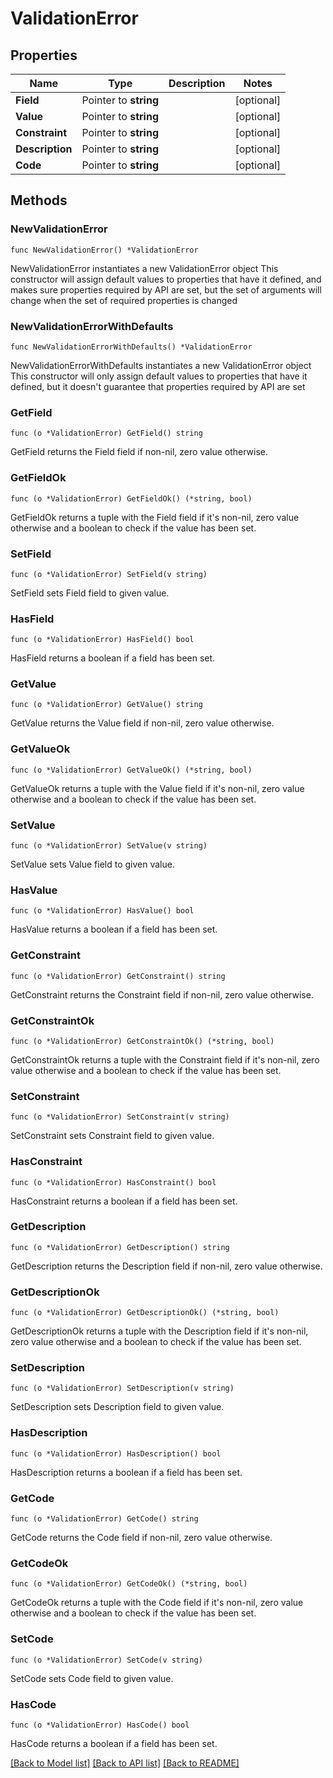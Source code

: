 # ValidationError

## Properties

Name | Type | Description | Notes
------------ | ------------- | ------------- | -------------
**Field** | Pointer to **string** |  | [optional] 
**Value** | Pointer to **string** |  | [optional] 
**Constraint** | Pointer to **string** |  | [optional] 
**Description** | Pointer to **string** |  | [optional] 
**Code** | Pointer to **string** |  | [optional] 

## Methods

### NewValidationError

`func NewValidationError() *ValidationError`

NewValidationError instantiates a new ValidationError object
This constructor will assign default values to properties that have it defined,
and makes sure properties required by API are set, but the set of arguments
will change when the set of required properties is changed

### NewValidationErrorWithDefaults

`func NewValidationErrorWithDefaults() *ValidationError`

NewValidationErrorWithDefaults instantiates a new ValidationError object
This constructor will only assign default values to properties that have it defined,
but it doesn't guarantee that properties required by API are set

### GetField

`func (o *ValidationError) GetField() string`

GetField returns the Field field if non-nil, zero value otherwise.

### GetFieldOk

`func (o *ValidationError) GetFieldOk() (*string, bool)`

GetFieldOk returns a tuple with the Field field if it's non-nil, zero value otherwise
and a boolean to check if the value has been set.

### SetField

`func (o *ValidationError) SetField(v string)`

SetField sets Field field to given value.

### HasField

`func (o *ValidationError) HasField() bool`

HasField returns a boolean if a field has been set.

### GetValue

`func (o *ValidationError) GetValue() string`

GetValue returns the Value field if non-nil, zero value otherwise.

### GetValueOk

`func (o *ValidationError) GetValueOk() (*string, bool)`

GetValueOk returns a tuple with the Value field if it's non-nil, zero value otherwise
and a boolean to check if the value has been set.

### SetValue

`func (o *ValidationError) SetValue(v string)`

SetValue sets Value field to given value.

### HasValue

`func (o *ValidationError) HasValue() bool`

HasValue returns a boolean if a field has been set.

### GetConstraint

`func (o *ValidationError) GetConstraint() string`

GetConstraint returns the Constraint field if non-nil, zero value otherwise.

### GetConstraintOk

`func (o *ValidationError) GetConstraintOk() (*string, bool)`

GetConstraintOk returns a tuple with the Constraint field if it's non-nil, zero value otherwise
and a boolean to check if the value has been set.

### SetConstraint

`func (o *ValidationError) SetConstraint(v string)`

SetConstraint sets Constraint field to given value.

### HasConstraint

`func (o *ValidationError) HasConstraint() bool`

HasConstraint returns a boolean if a field has been set.

### GetDescription

`func (o *ValidationError) GetDescription() string`

GetDescription returns the Description field if non-nil, zero value otherwise.

### GetDescriptionOk

`func (o *ValidationError) GetDescriptionOk() (*string, bool)`

GetDescriptionOk returns a tuple with the Description field if it's non-nil, zero value otherwise
and a boolean to check if the value has been set.

### SetDescription

`func (o *ValidationError) SetDescription(v string)`

SetDescription sets Description field to given value.

### HasDescription

`func (o *ValidationError) HasDescription() bool`

HasDescription returns a boolean if a field has been set.

### GetCode

`func (o *ValidationError) GetCode() string`

GetCode returns the Code field if non-nil, zero value otherwise.

### GetCodeOk

`func (o *ValidationError) GetCodeOk() (*string, bool)`

GetCodeOk returns a tuple with the Code field if it's non-nil, zero value otherwise
and a boolean to check if the value has been set.

### SetCode

`func (o *ValidationError) SetCode(v string)`

SetCode sets Code field to given value.

### HasCode

`func (o *ValidationError) HasCode() bool`

HasCode returns a boolean if a field has been set.


[[Back to Model list]](../README.md#documentation-for-models) [[Back to API list]](../README.md#documentation-for-api-endpoints) [[Back to README]](../README.md)


